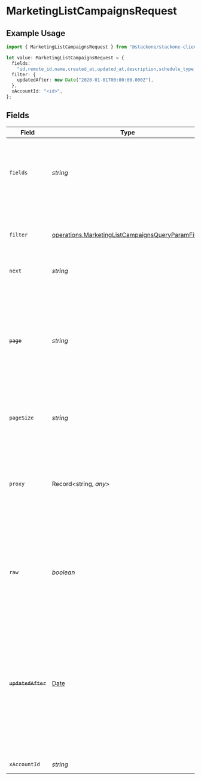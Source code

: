 # MarketingListCampaignsRequest

## Example Usage

```typescript
import { MarketingListCampaignsRequest } from "@stackone/stackone-client-ts/sdk/models/operations";

let value: MarketingListCampaignsRequest = {
  fields:
    "id,remote_id,name,created_at,updated_at,description,schedule_type,status,channels,first_sent_at,last_sent_at,tags,messages",
  filter: {
    updatedAfter: new Date("2020-01-01T00:00:00.000Z"),
  },
  xAccountId: "<id>",
};
```

## Fields

| Field                                                                                                                                                                                                  | Type                                                                                                                                                                                                   | Required                                                                                                                                                                                               | Description                                                                                                                                                                                            | Example                                                                                                                                                                                                |
| ------------------------------------------------------------------------------------------------------------------------------------------------------------------------------------------------------ | ------------------------------------------------------------------------------------------------------------------------------------------------------------------------------------------------------ | ------------------------------------------------------------------------------------------------------------------------------------------------------------------------------------------------------ | ------------------------------------------------------------------------------------------------------------------------------------------------------------------------------------------------------ | ------------------------------------------------------------------------------------------------------------------------------------------------------------------------------------------------------ |
| `fields`                                                                                                                                                                                               | *string*                                                                                                                                                                                               | :heavy_minus_sign:                                                                                                                                                                                     | The comma separated list of fields that will be returned in the response (if empty, all fields are returned)                                                                                           | id,remote_id,name,created_at,updated_at,description,schedule_type,status,channels,first_sent_at,last_sent_at,tags,messages                                                                             |
| `filter`                                                                                                                                                                                               | [operations.MarketingListCampaignsQueryParamFilter](../../../sdk/models/operations/marketinglistcampaignsqueryparamfilter.md)                                                                          | :heavy_minus_sign:                                                                                                                                                                                     | Filter parameters that allow greater customisation of the list response                                                                                                                                |                                                                                                                                                                                                        |
| `next`                                                                                                                                                                                                 | *string*                                                                                                                                                                                               | :heavy_minus_sign:                                                                                                                                                                                     | The unified cursor                                                                                                                                                                                     |                                                                                                                                                                                                        |
| ~~`page`~~                                                                                                                                                                                             | *string*                                                                                                                                                                                               | :heavy_minus_sign:                                                                                                                                                                                     | : warning: ** DEPRECATED **: This will be removed in a future release, please migrate away from it as soon as possible.<br/><br/>The page number of the results to fetch                               |                                                                                                                                                                                                        |
| `pageSize`                                                                                                                                                                                             | *string*                                                                                                                                                                                               | :heavy_minus_sign:                                                                                                                                                                                     | The number of results per page (default value is 25)                                                                                                                                                   |                                                                                                                                                                                                        |
| `proxy`                                                                                                                                                                                                | Record<string, *any*>                                                                                                                                                                                  | :heavy_minus_sign:                                                                                                                                                                                     | Query parameters that can be used to pass through parameters to the underlying provider request by surrounding them with 'proxy' key                                                                   |                                                                                                                                                                                                        |
| `raw`                                                                                                                                                                                                  | *boolean*                                                                                                                                                                                              | :heavy_minus_sign:                                                                                                                                                                                     | Indicates that the raw request result should be returned in addition to the mapped result (default value is false)                                                                                     |                                                                                                                                                                                                        |
| ~~`updatedAfter`~~                                                                                                                                                                                     | [Date](https://developer.mozilla.org/en-US/docs/Web/JavaScript/Reference/Global_Objects/Date)                                                                                                          | :heavy_minus_sign:                                                                                                                                                                                     | : warning: ** DEPRECATED **: This will be removed in a future release, please migrate away from it as soon as possible.<br/><br/>Use a string with a date to only select results updated after that given date | 2020-01-01T00:00:00.000Z                                                                                                                                                                               |
| `xAccountId`                                                                                                                                                                                           | *string*                                                                                                                                                                                               | :heavy_check_mark:                                                                                                                                                                                     | The account identifier                                                                                                                                                                                 |                                                                                                                                                                                                        |